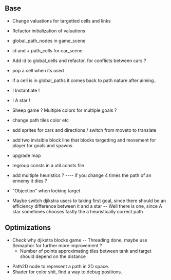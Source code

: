## Base
+ Change valuations for targetted cells and links
- Refactor initialization of valuations
+ global_path_nodes in game_scene
+ id and + path_cells for car_scene
+ Add id to global_cells and refactor, for conflicts between cars ?
+ pop a cell when its used
+ if a cell is in global_paths it comes back to path nature after aiming..

+ ! Instantiate !
+ ! A star !
- Sheep game ? Multiple colors for multiple goals ?
- change path tiles color etc
- add sprites for cars and directions / switch from moveto to translate
- add two invisible block line that blocks targetting and movement for player for goals and spawns
- upgrade map

- regroup consts in a util.consts file
- add multiple heuristics ?
---- if you change 4 times the path of an ennemy it dies ?
- "Objection" when locking target

- Maybe switch djikstra users to taking first goal, since there should be an efficiency difference between it and a star
    -- Well there is one, since A star sometimes chooses fastly the a heuristically correct path


## Optimizations
+ Check why djikstra blocks game -- Threading done, maybe use Semaphor for further more improvement ?
    - Number of points approximating tiles between tank and target should depend on the distance
- Path2D node to represent a path in 2D space.
- Shader for color shit, find a way to debug positions.

